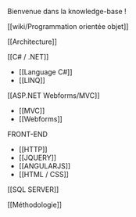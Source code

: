 Bienvenue dans la knowledge-base !

[[wiki/Programmation orientée objet]]

[[Architecture]]

[[C&#35; / .NET]]
- [[Language C&#35;]]
- [[LINQ]]

[[ASP.NET Webforms/MVC]]
- [[MVC]]
- [[Webforms]]

FRONT-END
- [[HTTP]]
- [[JQUERY]]
- [[ANGULARJS]]
- [[HTML / CSS]]

[[SQL SERVER]]


[[Méthodologie]]
